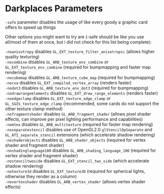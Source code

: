Darkplaces Parameters
=====================

`-safe` parameter disables the usage of like every goody a graphic card offers to speed up things  

Other options you might want to try are (-safe should be like you use all/most of them at once, but i did not check for this list being complete):

`-noanisotropy` disables `GL_EXT_texture_filter_anisotropic` (allows higher quality texturing)  
`-nocombine` disables `GL_ARB_texture_env_combine` or `GL_EXT_texture_env_combine` (required for bumpmapping and faster map rendering)  
`-nocubemap` disables `GL_ARB_texture_cube_map` (required for bumpmapping)  
`-nocva` disables `GL_EXT_compiled_vertex_array` (renders faster)  
`-nodot3` disables `GL_ARB_texture_env_dot3` (required for bumpmapping)  
`-nodrawrangeelements` disables `GL_EXT_draw_range_elements` (renders faster)  
`-noedgeclamp` disables `GL_EXT_texture_edge_clamp` or `GL_SGIS_texture_edge_clamp` (recommended, some cards do not support the other texture clamp method)  
`-nofragmentshader` disables `GL_ARB_fragment_shader` (allows pixel shader effects, can improve per pixel lighting performance and capabilities)  
`-nomtex` disables `GL_ARB_multitexture` (required for faster map rendering)  
`-noseparatestencil` disables use of OpenGL2.0 `glStencilOpSeparate` and `GL_ATI_separate_stencil` extensions (which accelerate shadow rendering)  
`-noshaderobjects` disables `GL_ARB_shader_objects` (required for vertex shader and fragment shader)  
`-noshadinglanguage100` disables `GL_ARB_shading_language_100` (required for vertex shader and fragment shader)  
`-nostenciltwoside` disables `GL_EXT_stencil_two_side` (which accelerate shadow rendering)  
`-notexture3d` disables `GL_EXT_texture3D` (required for spherical lights, otherwise they render as a column)  
`-novertexshader` disables `GL_ARB_vertex_shader` (allows vertex shader effects)  

